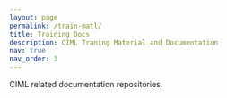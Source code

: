 ```yaml
---
layout: page
permalink: /train-matl/
title: Training Docs
description: CIML Traning Material and Documentation
nav: true
nav_order: 3
---
```

<p> 
CIML related documentation repositories.
</p>